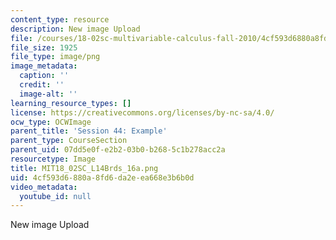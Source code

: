 ```yaml
---
content_type: resource
description: New image Upload
file: /courses/18-02sc-multivariable-calculus-fall-2010/4cf593d6880a8fd6da2eea668e3b6b0d_MIT18_02SC_L14Brds_16a.png
file_size: 1925
file_type: image/png
image_metadata:
  caption: ''
  credit: ''
  image-alt: ''
learning_resource_types: []
license: https://creativecommons.org/licenses/by-nc-sa/4.0/
ocw_type: OCWImage
parent_title: 'Session 44: Example'
parent_type: CourseSection
parent_uid: 07dd5e0f-e2b2-03b0-b268-5c1b278acc2a
resourcetype: Image
title: MIT18_02SC_L14Brds_16a.png
uid: 4cf593d6-880a-8fd6-da2e-ea668e3b6b0d
video_metadata:
  youtube_id: null
---
```

New image Upload